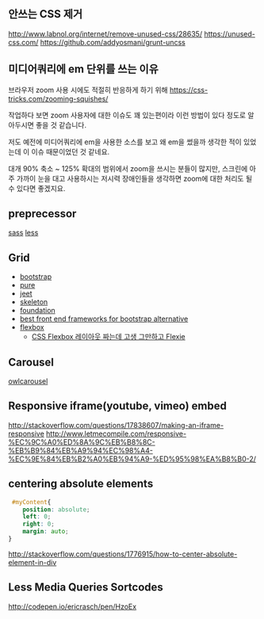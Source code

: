 ## 안쓰는 CSS 제거
http://www.labnol.org/internet/remove-unused-css/28635/
https://unused-css.com/
https://github.com/addyosmani/grunt-uncss

## 미디어쿼리에 em 단위를 쓰는 이유
브라우저 zoom 사용 시에도 적절히 반응하게 하기 위해
https://css-tricks.com/zooming-squishes/

작업하다 보면 zoom 사용자에 대한 이슈도 꽤 있는편이라 이런 방법이 있다 정도로 알아두시면 좋을 것 같습니다.

저도 예전에 미디어쿼리에 em을 사용한 소스를 보고 왜 em을 썼을까 생각한 적이 있었는데 이 이슈 때문이었던 것 같네요.

대개 90% 축소 ~ 125% 확대의 범위에서 zoom을 쓰시는 분들이 많지만, 스크린에 아주 가까이 눈을 대고 사용하시는 저시력 장애인들을 생각하면 zoom에 대한 처리도 될 수 있다면 좋겠지요.

## preprecessor
[sass](http://www.sass-lang.com/guide)
[less](http://lesscss.org/)

## Grid
- [bootstrap](http://getbootstrap.com/2.3.2/scaffolding.html)
- [pure](http://purecss.io/start/)
- [jeet](http://jeet.gs/)
- [skeleton](http://getskeleton.com/)
- [foundation](http://foundation.zurb.com/)
- [best front end frameworks for bootstrap alternative](http://beebom.com/2015/01/best-front-end-frameworks-for-bootstrap-alternative)
- [flexbox](http://ko.learnlayout.com/flexbox.html)
    + [CSS Flexbox 레이아웃 짜는데 고생 그만하고 Flexie](http://blog.weirdx.io/css-flexbox-%EB%A0%88%EC%9D%B4%EC%95%84%EC%9B%83-%EC%A7%9C%EB%8A%94%EB%8D%B0-%EA%B3%A0%EC%83%9D-%EA%B7%B8%EB%A7%8C%ED%95%98%EA%B3%A0-flexie/)

## Carousel
[owlcarousel](http://owlgraphic.com/owlcarousel/)

## Responsive iframe(youtube, vimeo) embed
http://stackoverflow.com/questions/17838607/making-an-iframe-responsive
http://www.letmecompile.com/responsive-%EC%9C%A0%ED%8A%9C%EB%B8%8C-%EB%B9%84%EB%A9%94%EC%98%A4-%EC%9E%84%EB%B2%A0%EB%94%A9-%ED%95%98%EA%B8%B0-2/

## centering absolute elements
```css
 #myContent{
    position: absolute;
    left: 0;
    right: 0;
    margin: auto;
}
```
http://stackoverflow.com/questions/1776915/how-to-center-absolute-element-in-div

## Less Media Queries Sortcodes
http://codepen.io/ericrasch/pen/HzoEx
